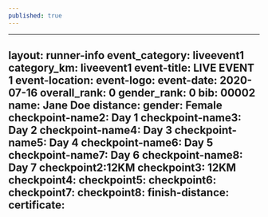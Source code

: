 ```yaml
---
published: true
---
```

--- 
layout: runner-info 
event_category: liveevent1
category_km: liveevent1
event-title: LIVE EVENT 1 
event-location:
event-logo: 
event-date: 2020-07-16
overall_rank: 0
gender_rank: 0
bib: 00002
name: Jane Doe
distance: 
gender: Female
checkpoint-name2: Day 1
checkpoint-name3: Day 2
checkpoint-name4: Day 3
checkpoint-name5: Day 4
checkpoint-name6: Day 5
checkpoint-name7: Day 6
checkpoint-name8: Day 7
checkpoint2:12KM
checkpoint3: 12KM
checkpoint4: 
checkpoint5: 
checkpoint6: 
checkpoint7: 
checkpoint8: 
finish-distance: 
certificate:
---
